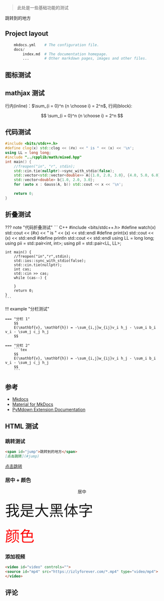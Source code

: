 > 此处是一些基础功能的测试

<span id="jump">跳转到的地方</span>

## Project layout

``` python
    mkdocs.yml    # The configuration file.
    docs/
        index.md  # The documentation homepage.
        ...       # Other markdown pages, images and other files.
```

## 图标测试

<i class="fa fa-car fa-2x"></i>

<i class="fa fa-weixin fa-3x"></i>

## mathjax 测试

行内(inline)：$\sum_{i = 0}^n {n \choose i}  = 2^n$, 行间(block):

$$
\sum_{i = 0}^n {n \choose i}  = 2^n
$$

## 代码测试

``` C++
#include <bits/stdc++.h>
#define clog(x) std::clog << (#x) << " is " << (x) << '\n';
using LL = long long;
#include "../cpplib/math/mixed.hpp"
int main() {
	//freopen("in", "r", stdin);
	std::cin.tie(nullptr)->sync_with_stdio(false);	
	std::vector<std::vector<double>> A{{1.0, 2.0, 3.0}, {4.0, 5.0, 6.0}, {7.0, 8.0, 9.0}};
	std::vector<double> b{1.0, 2.0, 3.0};
	for (auto x : Gauss(A, b)) std::cout << x << '\n';
	
	return 0;
}
```



## 折叠测试

??? note "代码折叠测试"
	``` C++
	#include <bits/stdc++.h>
	#define watch(x) std::cout << (#x) << " is " << (x) << std::endl
	#define print(x) std::cout << (x) << std::endl
	#define println std::cout << std::endl
	using LL = long long;
	using pii = std::pair<int, int>;
	using pll = std::pair<LL, LL>;

	int main() {
		//freopen("in","r",stdin);
		std::ios::sync_with_stdio(false);
		std::cin.tie(nullptr);
		int cas;
		std::cin >> cas;
		while (cas--) {
			
		}
		return 0;
	}
	```

!!! example "分栏测试"

	=== "分栏 1"
		$$
		E(\mathbf{v}, \mathbf{h}) = -\sum_{i,j}w_{ij}v_i h_j - \sum_i b_i v_i - \sum_j c_j h_j
		$$
	
	=== "分栏 2"
		```tex
		$$
		E(\mathbf{v}, \mathbf{h}) = -\sum_{i,j}w_{ij}v_i h_j - \sum_i b_i v_i - \sum_j c_j h_j
		$$
		```

## 参考

- [Mkdocs](https://www.mkdocs.org/)
- [Material for MkDocs](https://squidfunk.github.io/mkdocs-material/getting-started/)
- [PyMdown Extension Documentation](https://facelessuser.github.io/pymdown-extensions/)


## HTML 测试

### 跳转测试

``` markdown
<span id="jump">跳转到的地方</span>
[点击跳转](#jump)
```

[点击跳转](#jump)


### 居中 + 颜色

<center> 居中</center>

<font face="黑体" size=10>我是大黑体字</font>

<font color=red size=72>颜色</font>


### 添加视频

``` html 
<video id="video" controls="">
<source id="mp4" src="https://izlyforever.com/*.mp4" type="video/mp4">
</video>
```


## 评论

<script src="https://utteranc.es/client.js"
        repo="izlyforever/izlyforever.github.io"
        issue-term="pathname"
        theme="github-dark-orange"
        crossorigin="anonymous"
        async>
</script>